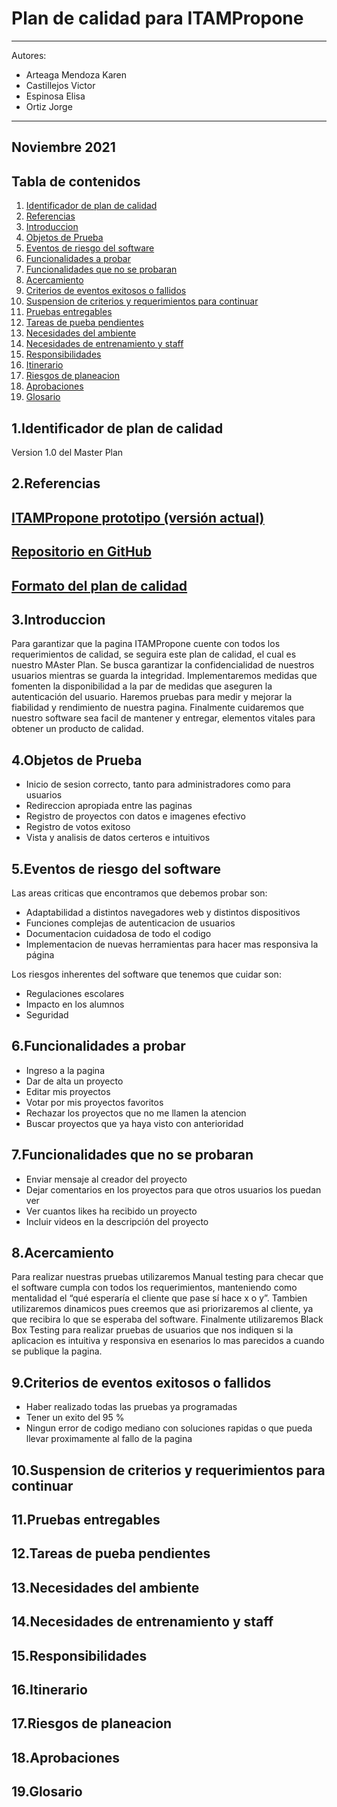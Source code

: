 # Plan de calidad para ITAMPropone
--- 
Autores:
- Arteaga Mendoza Karen
- Castillejos Victor
- Espinosa Elisa
- Ortiz Jorge
---


Noviembre 2021
---
## Tabla de contenidos
1) [Identificador de plan de calidad](#identificador)
2) [Referencias](#Referencias)
3) [Introduccion](#Introduccion)
4) [Objetos de Prueba](#Objetos)
5) [Eventos de riesgo del software ](#Eventos-de-riesgo)
6) [Funcionalidades a probar ](#Funcionalidades)
7) [Funcionalidades que no se probaran ](#Funcionalidades-no )
8) [Acercamiento](#Acercamiento)
9) [Criterios de eventos exitosos o fallidos ](#Criterios)
10) [Suspension de criterios y requerimientos para continuar  ](#Suspension)
11) [Pruebas entregables](#Pruebas)
12) [Tareas de pueba pendientes ](#Tareas)
13) [Necesidades del ambiente](#ambiente)
14) [Necesidades de entrenamiento y staff](#entrenamiento)
15) [Responsibilidades](#Responsibilidades)
16) [Itinerario](#Itinerario)
17) [Riesgos de planeacion](#Riesgos)
18) [Aprobaciones](#Aprobaciones)
19) [Glosario](#Glosario)


## 1.Identificador de plan de calidad <a name="identificador"></a>
Version 1.0 del Master Plan

## 2.Referencias <a name="Referencias"></a>
[ITAMPropone prototipo (versión actual)](https://app.moqups.com/mevbofgFeMiSIqXfxduif6CG89wNGW8F/view/page/af2dcae8a)
---
[Repositorio en GitHub](https://github.com/Ingenieria-de-Software-2021-ITAM/NullPointer-Markdown)
---
[Formato del plan de calidad](https://jmpovedar.files.wordpress.com/2014/03/ieee-829.pdf)
---


## 3.Introduccion <a name="Introduccion"></a>
Para garantizar que la pagina ITAMPropone cuente con todos los requerimientos de calidad, se seguira este plan de calidad, el cual es nuestro MAster Plan. Se busca garantizar la confidencialidad de nuestros usuarios mientras se guarda la integridad. Implementaremos medidas que fomenten la disponibilidad a la par de medidas que aseguren la autenticación del usuario. Haremos pruebas para medir y mejorar la fiabilidad y rendimiento de nuestra pagina. Finalmente  cuidaremos que nuestro software sea facil de mantener y entregar, elementos vitales para obtener un producto de calidad. 

## 4.Objetos de Prueba <a name="Objetos"></a>
- Inicio de sesion correcto, tanto para administradores como para usuarios
- Redireccion apropiada entre las paginas 
- Registro de proyectos con datos e imagenes efectivo
- Registro de votos exitoso
- Vista y analisis de datos certeros e intuitivos 

## 5.Eventos de riesgo del software <a name="Eventos-de-riesgo"></a>
Las areas criticas que encontramos que debemos probar son: 
- Adaptabilidad a distintos navegadores web y distintos dispositivos
- Funciones complejas de autenticacion de usuarios 
- Documentacion cuidadosa de todo el codigo
- Implementacion de nuevas herramientas para hacer mas responsiva la página 

Los riesgos inherentes del software que tenemos que cuidar son: 
- Regulaciones escolares 
- Impacto en los alumnos 
- Seguridad

## 6.Funcionalidades a probar <a name="Funcionalidades"></a>
- Ingreso a la pagina
- Dar de alta un proyecto 
- Editar mis proyectos 
- Votar por mis proyectos favoritos
- Rechazar los proyectos que no me llamen la atencion 
- Buscar proyectos que ya haya visto con anterioridad

## 7.Funcionalidades que no se probaran <a name="Funcionalidades-no"></a>
- Enviar mensaje al creador del proyecto 
- Dejar comentarios en los proyectos para que otros usuarios los puedan ver 
- Ver cuantos likes ha recibido un proyecto 
- Incluir videos en la descripción del proyecto
 
## 8.Acercamiento <a name="Acercamiento"></a>
Para realizar nuestras pruebas utilizaremos Manual testing para checar que el software
cumpla con todos los requerimientos, manteniendo como mentalidad el  “qué esperaría el cliente que pase sí hace x o y”. Tambien utilizaremos dinamicos pues creemos que asi priorizaremos al cliente, ya que recibira lo que se esperaba del software. Finalmente utilizaremos Black Box Testing para realizar pruebas de usuarios que nos indiquen si la aplicacion es intuitiva y responsiva en esenarios lo mas parecidos a cuando se publique la pagina. 

## 9.Criterios de eventos exitosos o fallidos <a name="Criterios"></a>
- Haber realizado todas las pruebas ya programadas
- Tener un exito del 95 % 
-  Ningun error de codigo mediano con soluciones rapidas o que pueda llevar proximamente al fallo de la pagina 

## 10.Suspension de criterios y requerimientos para continuar <a name="Suspension"></a>
## 11.Pruebas entregables <a name="Pruebas"></a>
## 12.Tareas de pueba pendientes <a name="Tareas"></a>
## 13.Necesidades del ambiente <a name="ambiente"></a>
## 14.Necesidades de entrenamiento y staff <a name="entrenamiento"></a>
## 15.Responsibilidades <a name="Responsibilidades"></a>
## 16.Itinerario <a name="Itinerario"></a>
## 17.Riesgos de planeacion <a name="Riesgos"></a>
## 18.Aprobaciones <a name="Aprobaciones"></a>
## 19.Glosario <a name="Glosario"></a>



